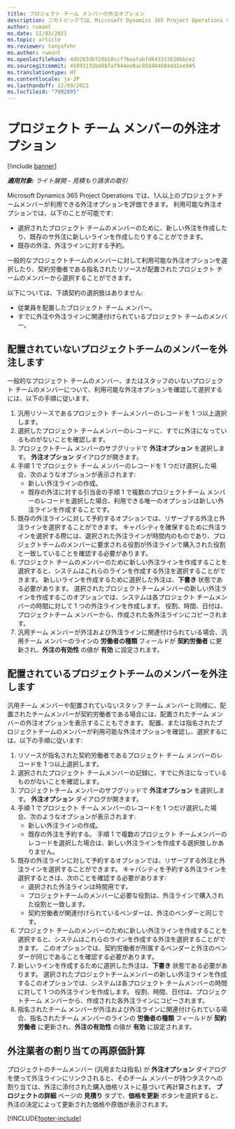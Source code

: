```yaml
---
title: プロジェクト チーム メンバーの外注オプション
description: このトピックでは、Microsoft Dynamics 365 Project Operations のプロジェクト チーム メンバーの外注オプションについて説明します。
author: rumant
ms.date: 12/03/2021
ms.topic: article
ms.reviewer: tonyafehr
ms.author: rumant
ms.openlocfilehash: 4db283db728b50ccf76eafabfd643313620bbce2
ms.sourcegitcommit: 45893132bd8bfaf944ee0ac855484684dd1ee945
ms.translationtype: HT
ms.contentlocale: ja-JP
ms.lasthandoff: 12/09/2021
ms.locfileid: "7902895"
---
```

# <a name="subcontracting-options-for-project-team-members"></a>プロジェクト チーム メンバーの外注オプション

[!include [banner](../../includes/dataverse-preview.md)]

_**適用対象:** ライト展開 - 見積もり請求の取引_

Microsoft Dynamics 365 Project Operations では、1人以上のプロジェクトチームメンバーが利用できる外注オプションを評価できます。 利用可能な外注オプションでは、以下のことが可能です:

- 選択されたプロジェクト チームのメンバーのために、新しい外注を作成したり、既存のサ外注に新しいラインを作成したりすることができます。 
- 既存の外注、外注ラインに対する予約。 

一般的なプロジェクトチームのメンバーに対して利用可能な外注オプションを選択したり、契約労働者である指名されたリソースが配置されたプロジェクト チームのメンバーから選択することができます。 

以下については、下請契約の選択肢はありません:

- 従業員を配置したプロジェクト チーム メンバー。 
- すでに外注や外注ラインに関連付けられているプロジェクト チームのメンバー。 

## <a name="subcontracting-an-unstaffed-project-team-member"></a>配置されていないプロジェクトチームのメンバーを外注します

一般的なプロジェクト チームのメンバー、またはスタッフのいないプロジェクト チームのメンバーについて、利用可能な外注オプションを確認して選択するには、以下の手順に従います。

1. 汎用リソースであるプロジェクト チームメンバーのレコードを 1 つ以上選択します。
2. 選択したプロジェクト チームメンバーのレコードに、すでに外注になっているものがないことを確認します。 
3. プロジェクトチーム メンバーのサブグリッドで **外注オプション** を選択します。 **外注オプション** ダイアログが開きます。 
4. 手順 1 でプロジェクト チーム メンバーのレコードを 1 つだけ選択した場合、次のようなオプションが表示されます:
    - 新しい外注ラインの作成。 
    - 既存の外注に対する引当金の手順 1 で複数のプロジェクトチーム メンバーのレコードを選択した場合、利用できる唯一のオプションは新しい外注ラインを作成することです。
5. 既存の外注ラインに対して予約するオプションでは、リザーブする外注と外注ラインを選択することができます。 キャパシティを確保するために外注ラインを選択する際には、選択された外注ラインが時間内のものであり、プロジェクトチームのメンバーに要求される役割が外注ラインで購入された役割と一致していることを確認する必要があります。
6. プロジェクト チームのメンバーのために新しい外注ラインを作成することを選択すると、システムはこれらのラインを作成する外注を選択することができます。 新しいラインを作成するために選択した外注は、**下書き** 状態である必要があります。 選択されたプロジェクトチームメンバーの新しい外注ラインを作成するこのオプションでは、システムは各プロジェクト チームメンバーの時間に対して 1 つの外注ラインを作成します。 役割、時間、日付は、プロジェクトチーム メンバーから、作成された各外注ラインにコピーされます。 
7. 汎用チーム メンバーが外注および外注ラインに関連付けられている場合、汎用チーム メンバーのラインの **労働者の種類** フィールドが **契約労働者** に更新され、**外注の有効性** の値が **有効** に設定されます。

## <a name="subcontracting-a-staffed-project-team-member"></a>配置されているプロジェクトチームのメンバーを外注します

汎用チーム メンバーや配置されていないスタッフ チーム メンバーと同様に、配置されたチームメンバーが契約労働者である場合には、配置されたチーム メンバーの外注オプションを表示することもできます。 配置、または指名されたプロジェクトチームのメンバーが利用可能な外注オプションを確認し、選択するには、以下の手順に従います:

1. リソースが指名された契約労働者であるプロジェクト チーム メンバーのレコードを 1 つ以上選択します。
2. 選択されたプロジェクト チームメンバーの記録に、すでに外注になっているものがないことを確認します。 
3. プロジェクトチーム メンバーのサブグリッドで **外注オプション** を選択します。 **外注オプション** ダイアログが開きます。 
4. 手順 1 でプロジェクト チーム メンバーのレコードを 1 つだけ選択した場合、次のようなオプションが表示されます:
      - 新しい外注ラインの作成。
      - 既存の外注を予約する。
  手順 1 で複数のプロジェクト チームメンバーのレコードを選択した場合は、新しい外注ラインを作成する選択肢しかありません。
5. 既存の外注ラインに対して予約するオプションでは、リザーブする外注と外注ラインを選択することができます。 キャパシティを予約する外注ラインを選択するときは、次のことを確認する必要があります:
      - 選択された外注ラインは時間用です。 
      - プロジェクトチームのメンバーに必要な役割は、外注ラインで購入された役割と一致します。 
      - 契約労働者が関連付けられているベンダーは、外注のベンダーと同じです。
6. プロジェクト チームのメンバーのために新しい外注ラインを作成することを選択すると、システムはこれらのラインを作成する外注を選択することができます。 このオプションでは、契約労働者が所属するベンダーと外注のベンダーが同じであることを確認する必要があります。 
7. 新しいラインを作成するために選択した外注は、**下書き** 状態である必要があります。 選択されたプロジェクトチームメンバーの新しい外注ラインを作成するこのオプションでは、システムは各プロジェクト チームメンバーの時間に対して 1 つの外注ラインを作成します。 役割、時間、日付は、プロジェクトチーム メンバーから、作成された各外注ラインにコピーされます。  
8. 指名されたチーム メンバーが外注および外注ラインに関連付けられている場合、指名されたチーム メンバーのラインの **労働者の種類** フィールドが **契約労働者** に更新され、**外注の有効性** の値が **有効** に設定されます。

## <a name="re-costing-subcontractor-assignments"></a>外注業者の割り当ての再原価計算

プロジェクトのチームメンバー (汎用または指名) が **外注オプション** ダイアログを使って外注ラインにリンクされると、そのチーム メンバーが持つタスクへの割り当ては、外注に添付された購入価格リストに基づいて再計算されます。 **プロジェクトの詳細** ページの **見積り** タブで、**価格を更新** ボタンを選択すると、外注の決定によって更新された価格や原価が表示されます。

[!INCLUDE[footer-include](../../includes/footer-banner.md)]
